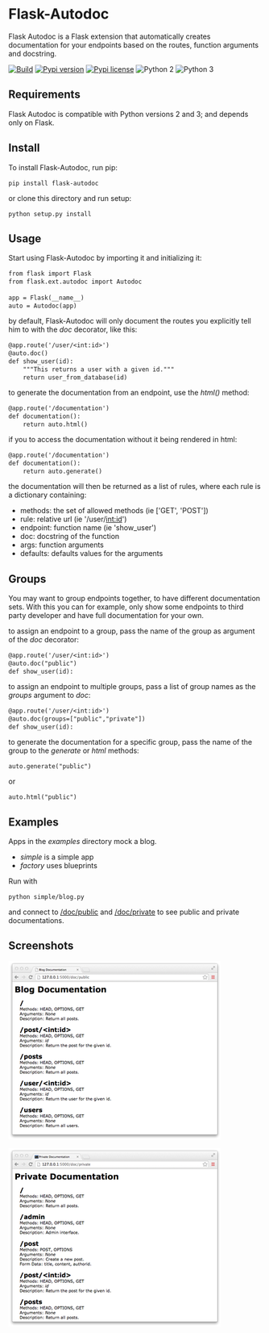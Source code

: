 Flask-Autodoc
=============

Flask Autodoc is a Flask extension that automatically creates documentation for your endpoints based on the routes,
function arguments and docstring.

[![Build](https://api.travis-ci.org/acoomans/flask-autodoc.png)](https://travis-ci.org/acoomans/flask-autodoc)
[![Pypi version](http://img.shields.io/pypi/v/flask-autodoc.svg)](https://pypi.python.org/pypi/Flask-Autodoc)
[![Pypi license](http://img.shields.io/pypi/l/flask-autodoc.svg)](https://pypi.python.org/pypi/Flask-Autodoc)
![Python 2](http://img.shields.io/badge/python-2-blue.svg)
![Python 3](http://img.shields.io/badge/python-3-blue.svg)


## Requirements

Flask Autodoc is compatible with Python versions 2 and 3; and depends only on Flask.

## Install

To install Flask-Autodoc, run pip:

	pip install flask-autodoc
	
or clone this directory and run setup:

    python setup.py install

## Usage

Start using Flask-Autodoc by importing it and initializing it:

    from flask import Flask
    from flask.ext.autodoc import Autodoc

    app = Flask(__name__)
    auto = Autodoc(app)

by default, Flask-Autodoc will only document the routes you explicitly tell him to with the _doc_ decorator,
like this:

    @app.route('/user/<int:id>')
    @auto.doc()
    def show_user(id):
        """This returns a user with a given id."""
        return user_from_database(id)

to generate the documentation from an endpoint, use the _html()_ method:

    @app.route('/documentation')
    def documentation():
        return auto.html()

if you to access the documentation without it being rendered in html:

    @app.route('/documentation')
    def documentation():
        return auto.generate()

the documentation will then be returned as a list of rules, where each rule is a dictionary containing:

- methods: the set of allowed methods (ie ['GET', 'POST'])
- rule: relative url (ie '/user/<int:id>')
- endpoint: function name (ie 'show_user')
- doc: docstring of the function
- args: function arguments
- defaults: defaults values for the arguments

## Groups

You may want to group endpoints together, to have different documentation sets. With this you can for example, only
show some endpoints to third party developer and have full documentation for your own.

to assign an endpoint to a group, pass the name of the group as argument of the _doc_ decorator:

    @app.route('/user/<int:id>')
    @auto.doc("public")
    def show_user(id):

to assign an endpoint to multiple groups, pass a list of group names as the _groups_ argument to _doc_:

    @app.route('/user/<int:id>')
    @auto.doc(groups=["public","private"])
    def show_user(id):

to generate the documentation for a specific group, pass the name of the group to the _generate_ or _html_ methods:

    auto.generate("public")

or

    auto.html("public")

## Examples

Apps in the _examples_ directory mock a blog.

- _simple_ is a simple app
- _factory_ uses blueprints

Run with

	python simple/blog.py
	
and connect to [/doc/public](http://127.0.0.1:5000/doc/public) and [/doc/private](http://127.0.0.1:5000/doc/private) to see public and private documentations.

## Screenshots

![screenshots](Screenshots/screenshot00.png)

![screenshots](Screenshots/screenshot01.png)